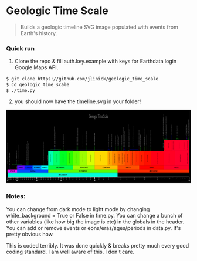 # Geologic Time Scale
> Builds a geologic timeline SVG image populated with events from Earth's history.

 ### Quick run
 
 1. Clone the repo & fill auth.key.example with keys for Earthdata login Google Maps API.
 ```shell
$ git clone https://github.com/jlinick/geologic_time_scale
$ cd geologic_time_scale
$ ./time.py
```
 2. you should now have the timeline.svg in your folder!

<img src="./example.png" width="1200" height="200">

### Notes:

You can change from dark mode to light mode by changing white\_background = True or False in time.py. You can change a bunch of other variables (like how big the image is etc) in the globals in the header.
You can add or remove events or eons/eras/ages/periods in data.py. It's pretty obvious how.

This is coded terribly. It was done quickly & breaks pretty much every good coding standard. I am well aware of this. I don't care. 

